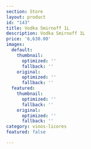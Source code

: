 ```yaml
---
section: Store
layout: product
id: "143"
title: Vodka Smirnoff 1L
description: Vodka Smirnoff 1L
price: '6,630.00'
images:
  default:
    thumbnail:
      optimized: ''
      fallback: ''
    original:
      optimized: ''
      fallback: ''
  featured:
    thumbnail:
      optimized: ''
      fallback: ''
    original:
      optimized: ''
      fallback: ''
category: vinos-licores
featured: false

---
```

